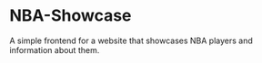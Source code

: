 # NBA-Showcase
A simple frontend for a website that showcases NBA players and information about them.  
